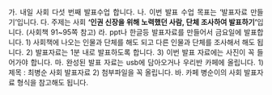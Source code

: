 <p style="text-align:justify;margin:0">
가. 내일 사회 다섯 번째 발표수업 합니다.
나. 이번 발표 수업 목표는 ‘발표자료 만들기’입니다.
다. 주제는 사회 <b>‘인권 신장을 위해 노력했던 사람, 단체 조사하여 발표하기’</b>입니다.
(사회책 91~95쪽 참고)
라. ppt나 한글등 발표자료를 만들어서 금요일에 발표합니다.
1) 사회책에 나오는 인물과 단체를 해도 되고 다른 인물과 단체를
조사해서 해도 됩니다.
2) 발표자료는 1분 내로 발표하도록 합니다.
3) 이번 발표 자료에는 사진이 꼭 들어가야 합니다.
마. 완성된 발표 자료는 usb에 담아오거나 우리반 카페에 올립니다.
1) 제목 : 최병순 사회 발표자료
2) 첨부파일을 꼭 올립니다.
바. 카페 병순이의 사회 발표자료 형식을 참고해도 됩니다.
</p>